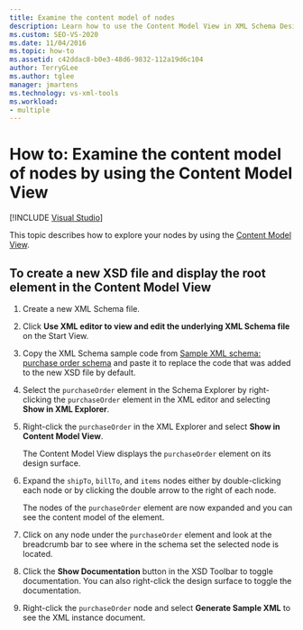 ```yaml
---
title: Examine the content model of nodes
description: Learn how to use the Content Model View in XML Schema Designer to examine the content model of the nodes in an XML schema.
ms.custom: SEO-VS-2020
ms.date: 11/04/2016
ms.topic: how-to
ms.assetid: c42ddac8-b0e3-48d6-9832-112a19d6c104
author: TerryGLee
ms.author: tglee
manager: jmartens
ms.technology: vs-xml-tools
ms.workload:
- multiple
---
```

# How to: Examine the content model of nodes by using the Content Model View

 [!INCLUDE [Visual Studio](~/includes/applies-to-version/vs-windows-only.md)]

This topic describes how to explore your nodes by using the [Content Model View](../xml-tools/content-model-view.md).

## To create a new XSD file and display the root element in the Content Model View

1. Create a new XML Schema file.

2. Click **Use XML editor to view and edit the underlying XML Schema file** on the Start View.

3. Copy the XML Schema sample code from [Sample XML schema: purchase order schema](../xml-tools/sample-xsd-file-purchase-order-schema.md) and paste it to replace the code that was added to the new XSD file by default.

4. Select the `purchaseOrder` element in the Schema Explorer by right-clicking the `purchaseOrder` element in the XML editor and selecting **Show in XML Explorer**.

5. Right-click the `purchaseOrder` in the XML Explorer and select **Show in Content Model View**.

     The Content Model View displays the `purchaseOrder` element on its design surface.

6. Expand the `shipTo`, `billTo`, and `items` nodes either by double-clicking each node or by clicking the double arrow to the right of each node.

     The nodes of the `purchaseOrder` element are now expanded and you can see the content model of the element.

7. Click on any node under the `purchaseOrder` element and look at the breadcrumb bar to see where in the schema set the selected node is located.

8. Click the **Show Documentation** button in the XSD Toolbar to toggle documentation. You can also right-click the design surface to toggle the documentation.

9. Right-click the `purchaseOrder` node and select **Generate Sample XML** to see the XML instance document.
